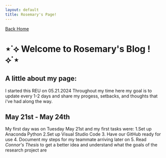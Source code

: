 ```yaml
---
layout: default
title: Rosemary's Page!
---
```

[Back Home](/README.md)
# ⋆˙⟡ Welcome to Rosemary's Blog !⟡˙⋆


## A little about my page:
I started this REU on 05.21.2024
Throughout my time here my goal is to update every 1-2 days and share my progess, setbacks, and thoughts that i've had along the way. 

## May 21st - May 24th
My first day was on Tuesday May 21st and my first tasks were:
1.Set up Anaconda Python
2.Set up Visual Studio Code
3. Have our GitHub ready for use
4. Document my steps for my teammate arriving later on
5. Read _Connor's Thesis_ to get a better idea and understand what the goals of the research project are





